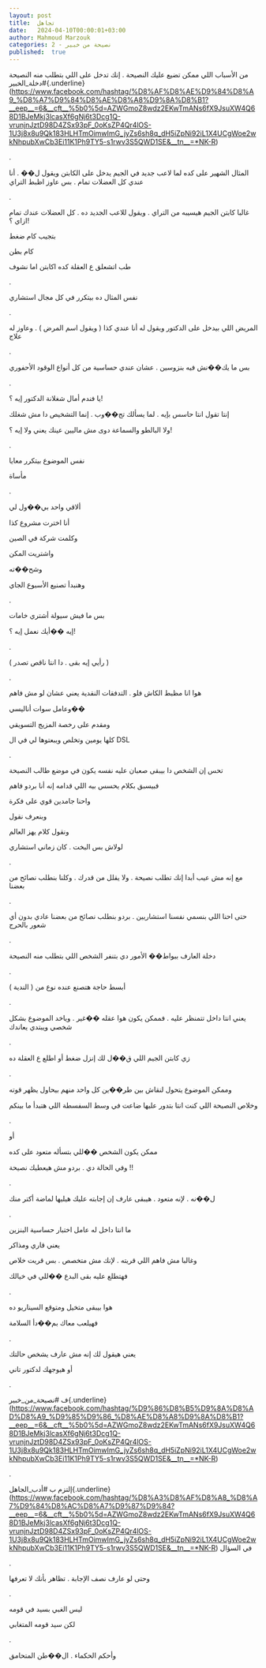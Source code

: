 ```yaml
---
layout: post
title:  تجاهل
date:   2024-04-10T00:00:01+03:00
author: Mahmoud Marzouk
categories: 2 - نصيحة من خبير
published:  true
---
```

من الأسباب اللي ممكن تضيع عليك النصيحة . إنك تدخل على اللي بتطلب منه
النصيحة
\#دخلة_الخبير{.underline}(https://www.facebook.com/hashtag/%D8%AF%D8%AE%D9%84%D8%A9_%D8%A7%D9%84%D8%AE%D8%A8%D9%8A%D8%B1?__eep__=6&__cft__%5b0%5d=AZWGmoZ8wdz2EKwTmANs6fX9JsuXW4Q68D1BJeMkj3lcasXf6gNj6t3Dcg1Q-vrunjnJztD98D4ZSx93pF_0oKsZP4Qr4lOS-1U3j8x8u9Qk183HLHTmOimwImG_jyZs6sh8q_dH5iZpNi92iL1X4UCgWoe2wkNhpubXwCb3Ei11K1Ph9TY5-s1rwv3S5QWD1SE&__tn__=*NK-R)

.

المثال الشهير على كده لما لاعب جديد في الجيم يدخل على الكابتن ويقول ل��
. أنا عندي كل العضلات تمام . بس عاوز اظبط التراي

.

غالبا كابتن الجيم هيسيبه من التراي . ويقول للاعب الجديد ده . كل العضلات
عندك تمام ازاي ؟!

بتجيب كام ضغط

كام بطن

طب اتشعلق ع العقلة كده اكابتن اما نشوف

.

نفس المثال ده بيتكرر في كل مجال استشاري

.

المريض اللي بيدخل على الدكتور ويقول له أنا عندي كذا ( ويقول اسم المرض )
. وعاوز له علاج

.

بس ما يك��نش فيه بنزوسين . عشان عندي حساسية من كل أنواع الوقود
الأحفوري

.

يا فندم أمال شغلانة الدكتور إيه ؟!

إنتا تقول انتا حاسس بإيه . لما يسألك تج��وب . إنما التشخيص دا مش
شغلك

ولا البالطو والسماعة دوى مش ماليين عينك يعني ولا إيه ؟!

.

نفس الموضوع بيتكرر معايا

مأساة

.

ألاقي واحد بي��ول لي

أنا اخترت مشروع كذا

وكلمت شركة في الصين

واشتريت المكن

وشح��ته

وهنبدأ تصنيع الأسبوع الجاي

.

بس ما فيش سيولة أشتري خامات

إيه ��أيك نعمل إيه ؟!

.

( رأيي إيه بقى . دا انتا ناقص تصدر )

.

هوا انا مظبط الكاش فلو . التدفقات النقدية يعني عشان لو مش
فاهم

وعامل سوات أناليسي��

ومقدم على رخصة المزيج التسويقي

كلها يومين وتخلص ويبعتوها لي في ال DSL

.

تحس إن الشخص دا بيبقى صعبان عليه نفسه يكون في موضع طالب
النصيحة

فبيسبق بكلام يحسس بيه اللي قدامه إنه أنا بردو فاهم

واحنا جامدين قوي على فكرة

وبنعرف نقول

ونقول كلام يهز العالم

لولاش بس البخت . كان زماني استشاري

.

مع إنه مش عيب أبدا إنك تطلب نصيحة . ولا يقلل من قدرك . وكلنا بنطلب
نصائح من بعضنا

.

حتى احنا اللي بنسمي نفسنا استشاريين . بردو بنطلب نصائح من بعضنا عادي
بدون أي شعور بالحرج

.

دخلة العارف ببواط�� الأمور دي بتنفر الشخص اللي بتطلب منه
النصيحة

.

أبسط حاجة هتصنع عنده نوع من ( الندية )

.

يعني انتا داخل تتمنظر عليه . فممكن يكون هوا عقله ��غير . وياخد الموضوع
بشكل شخصي ويبتدي يعاندك

.

زي كابتن الجيم اللي ق��ل لك إنزل ضغط أو اطلع ع العقلة ده

.

وممكن الموضوع يتحول لنقاش بين طر��ين كل واحد منهم بيحاول يظهر
قوته

وخلاص النصيحة اللي كنت انتا بتدور عليها ضاعت في وسط السفسطة اللي هتبدأ
ما بينكم

.

أو

ممكن يكون الشخص ��للي بتسأله متعود على كده

وفي الحالة دي . بردو مش هيعطيك نصيحة !!

.

ل��نه . لإنه متعود . هيبقى عارف إن إجابته عليك هيليها لماضة أكتر
منك

.

ما انتا داخل له عامل اختبار حساسية البنزين

يعني قاري ومذاكر

وغالبا مش فاهم اللي قريته . لإنك مش متخصص . بس قريت خلاص

فهتطلع عليه بقى البدع ��للي في خيالك

.

هوا بيبقى متخيل ومتوقع السيناريو ده

فهيلعب معاك بم��دأ السلامة

.

يعني هيقول لك إنه مش عارف يشخص حالتك

أو هيوجهك لدكتور تاني

.

ف
\#نصيحة_من_خبير{.underline}(https://www.facebook.com/hashtag/%D9%86%D8%B5%D9%8A%D8%AD%D8%A9_%D9%85%D9%86_%D8%AE%D8%A8%D9%8A%D8%B1?__eep__=6&__cft__%5b0%5d=AZWGmoZ8wdz2EKwTmANs6fX9JsuXW4Q68D1BJeMkj3lcasXf6gNj6t3Dcg1Q-vrunjnJztD98D4ZSx93pF_0oKsZP4Qr4lOS-1U3j8x8u9Qk183HLHTmOimwImG_jyZs6sh8q_dH5iZpNi92iL1X4UCgWoe2wkNhpubXwCb3Ei11K1Ph9TY5-s1rwv3S5QWD1SE&__tn__=*NK-R)

.

إلتزم ب
\#أدب_الجاهل{.underline}(https://www.facebook.com/hashtag/%D8%A3%D8%AF%D8%A8_%D8%A7%D9%84%D8%AC%D8%A7%D9%87%D9%84?__eep__=6&__cft__%5b0%5d=AZWGmoZ8wdz2EKwTmANs6fX9JsuXW4Q68D1BJeMkj3lcasXf6gNj6t3Dcg1Q-vrunjnJztD98D4ZSx93pF_0oKsZP4Qr4lOS-1U3j8x8u9Qk183HLHTmOimwImG_jyZs6sh8q_dH5iZpNi92iL1X4UCgWoe2wkNhpubXwCb3Ei11K1Ph9TY5-s1rwv3S5QWD1SE&__tn__=*NK-R)
في السؤال

.

وحتى لو عارف نصف الإجابة . تظاهر بأنك لا تعرفها

.

ليس الغبي بسيد في قومه

لكن سيد قومه المتغابي

.

وأحكم الحكماء . ال��طن المتحامق
